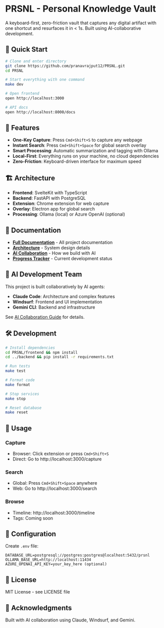 # PRSNL - Personal Knowledge Vault

A keyboard-first, zero-friction vault that captures any digital artifact with one shortcut and resurfaces it in < 1s. Built using AI-collaborative development.

## 🚀 Quick Start

```bash
# Clone and enter directory
git clone https://github.com/pranavrajput12/PRSNL.git
cd PRSNL

# Start everything with one command
make dev

# Open frontend
open http://localhost:3000

# API docs
open http://localhost:8000/docs
```

## 🎯 Features

- **One-Key Capture**: Press `Cmd+Shift+S` to capture any webpage
- **Instant Search**: Press `Cmd+Shift+Space` for global search overlay
- **Smart Processing**: Automatic summarization and tagging with Ollama
- **Local-First**: Everything runs on your machine, no cloud dependencies
- **Zero-Friction**: Keyboard-driven interface for maximum speed

## 🏗️ Architecture

- **Frontend**: SvelteKit with TypeScript
- **Backend**: FastAPI with PostgreSQL
- **Extension**: Chrome extension for web capture
- **Overlay**: Electron app for global search
- **Processing**: Ollama (local) or Azure OpenAI (optional)

## 📖 Documentation

- **[Full Documentation](./docs/)** - All project documentation
- **[Architecture](./docs/ARCHITECTURE.md)** - System design details
- **[AI Collaboration](./docs/ai-collaboration/)** - How we build with AI
- **[Progress Tracker](./PROGRESS_TRACKER.md)** - Current development status

## 🤖 AI Development Team

This project is built collaboratively by AI agents:

- **Claude Code**: Architecture and complex features
- **Windsurf**: Frontend and UI implementation
- **Gemini CLI**: Backend and infrastructure

See [AI Collaboration Guide](./docs/ai-collaboration/) for details.

## 🛠️ Development

```bash
# Install dependencies
cd PRSNL/frontend && npm install
cd ../backend && pip install -r requirements.txt

# Run tests
make test

# Format code
make format

# Stop services
make stop

# Reset database
make reset
```

## 📱 Usage

### Capture
- Browser: Click extension or press `Cmd+Shift+S`
- Direct: Go to http://localhost:3000/capture

### Search
- Global: Press `Cmd+Shift+Space` anywhere
- Web: Go to http://localhost:3000/search

### Browse
- Timeline: http://localhost:3000/timeline
- Tags: Coming soon

## 🔧 Configuration

Create `.env` file:
```env
DATABASE_URL=postgresql://postgres:postgres@localhost:5432/prsnl
OLLAMA_BASE_URL=http://localhost:11434
AZURE_OPENAI_API_KEY=your_key_here (optional)
```

## 📄 License

MIT License - see LICENSE file

## 🙏 Acknowledgments

Built with AI collaboration using Claude, Windsurf, and Gemini.